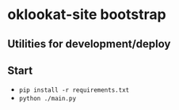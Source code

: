 # oklookat-site bootstrap
## Utilities for development/deploy

## Start
- ```pip install -r requirements.txt```
- ```python ./main.py```
